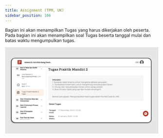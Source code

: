 ```yaml
---
title: Assignment (TPM, UK)
sidebar_position: 106
---
```

Bagian ini akan menampilkan Tugas yang harus dikerjakan oleh peserta. Pada bagian ini akan menampilkan soal Tugas beserta tanggal mulai dan batas waktu mengumpulkan tugas. 

![](/img/assgnment-indo-1.png)
